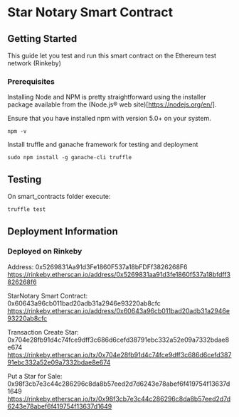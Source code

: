 # Star Notary Smart Contract

## Getting Started

This guide let you test and run this smart contract on the Ethereum test network (Rinkeby)

### Prerequisites
Installing Node and NPM is pretty straightforward using the installer package available from the (Node.js® web site)[https://nodejs.org/en/].

Ensure that you have installed npm with version 5.0+ on your system.
```
npm -v
```

Install truffle and ganache framework for testing and deployment
```
sudo npm install -g ganache-cli truffle
```

## Testing

On smart_contracts folder execute:
```
truffle test
```

## Deployment Information

### Deployed on Rinkeby
Address: 0x5269831Aa91d3Fe1860F537a18bFDFf3826268F6
https://rinkeby.etherscan.io/address/0x5269831aa91d3fe1860f537a18bfdff3826268f6


StarNotary Smart Contract: 0x60643a96cb011bad20adb31a2946e93220ab8cfc
https://rinkeby.etherscan.io/address/0x60643a96cb011bad20adb31a2946e93220ab8cfc

Transaction Create Star: 0x704e28fb91d4c74fce9dff3c686d6cefd38791ebc332a52e09a7332bdae8e674
https://rinkeby.etherscan.io/tx/0x704e28fb91d4c74fce9dff3c686d6cefd38791ebc332a52e09a7332bdae8e674

Put a Star for Sale: 0x98f3cb7e3c44c286296c8da8b57eed2d7d6243e78abef6f419754f13637d1649
https://rinkeby.etherscan.io/tx/0x98f3cb7e3c44c286296c8da8b57eed2d7d6243e78abef6f419754f13637d1649